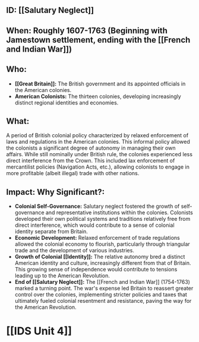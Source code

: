 ## ID: [[Salutary Neglect]] 
## When: Roughly 1607-1763 (Beginning with Jamestown settlement, ending with the [[French and Indian War]])

## Who:
* **[[Great Britain]]:**  The British government and its appointed officials in the American colonies.
* **American Colonists:**  The thirteen colonies, developing increasingly distinct regional identities and economies.

## What: 
A period of British colonial policy characterized by relaxed enforcement of laws and regulations in the American colonies.  This informal policy allowed the colonists a significant degree of autonomy in managing their own affairs. While still nominally under British rule, the colonies experienced less direct interference from the Crown. This included lax enforcement of mercantilist policies (Navigation Acts, etc.), allowing colonists to engage in more profitable (albeit illegal) trade with other nations.

## Impact: Why Significant?:
* **Colonial Self-Governance:** Salutary neglect fostered the growth of self-governance and representative institutions within the colonies. Colonists developed their own political systems and traditions relatively free from direct interference, which would contribute to a sense of colonial identity separate from Britain.
* **Economic Development:**  Relaxed enforcement of trade regulations allowed the colonial economy to flourish, particularly through triangular trade and the development of various industries.
* **Growth of Colonial [[Identity]]:** The relative autonomy bred a distinct American identity and culture, increasingly different from that of Britain. This growing sense of independence would contribute to tensions leading up to the American Revolution.
* **End of [[Salutary Neglect]]:** The [[French and Indian War]] (1754-1763) marked a turning point.  The war's expense led Britain to reassert greater control over the colonies, implementing stricter policies and taxes that ultimately fueled colonial resentment and resistance, paving the way for the American Revolution.


# [[IDS Unit 4]]
